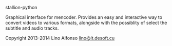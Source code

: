 stallion-python

Graphical interface for mencoder. Provides an easy and interactive way to convert videos to various formats,
alongside with the possiblity of select the subtitle and audio tracks.

Copyright 2013-2014 Lino Alfonso <lino@lt.desoft.cu>
